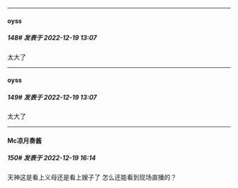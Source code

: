 

*****

####  oyss  
##### 148#       发表于 2022-12-19 13:07

太大了

*****

####  oyss  
##### 149#       发表于 2022-12-19 13:07

太大了



*****

####  Mc凉月奏酱  
##### 150#       发表于 2022-12-19 16:14

天神这是看上义母还是看上嫂子了 怎么还能看到现场直播的？

